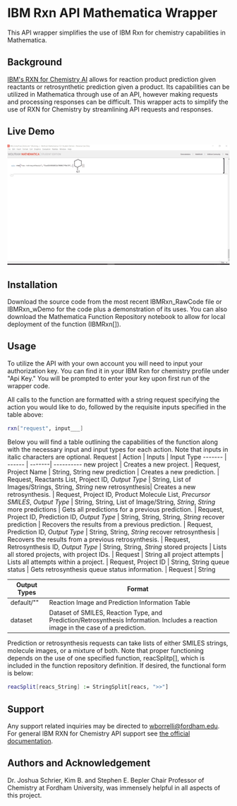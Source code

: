 # IBM Rxn API Mathematica Wrapper

This API wrapper simplifies the use of IBM Rxn for chemistry capabilities in Mathematica.

## Background
[IBM's RXN for Chemistry AI](https://rxn.res.ibm.com/) allows for reaction product prediction given reactants or retrosynthetic prediction given a product. Its capabilities can be utilized in Mathematica through use of an API, however making requests and processing responses can be difficult. This wrapper acts to simplify the use of RXN for Chemistry by streamlining API requests and responses. 

## Live Demo
![](IBMRxn_LiveDemo.gif)

## Installation

Download the source code from the most recent IBMRxn_RawCode file or IBMRxn_wDemo for the code plus a demonstration of its uses. You can also download the Mathematica Function Repository notebook to allow for local deployment of the function (IBMRxn[]). 


## Usage
To utilize the API with your own account you will need to input your authorization key. You can find it in your IBM Rxn for chemistry profile under "Api Key." You will be prompted to enter your key upon first run of the wrapper code.

All calls to the function are formatted with a string request specifying the action you would like to do, followed by the requisite inputs specified in the table above:
```bash
rxn["request", input___] 
```

Below you will find a table outlining the capabilities of the function along with the necessary input and input types for each action. Note that inputs in italic characters are optional. 
Request | Action | Inputs | Input Type 
------- | ------ | -------| ---------- 
new project | Creates a new project. | Request, Project Name | String, String
new prediction | Creates a new prediction. | Request, Reactants List, Project ID, _Output Type_ | String, List of Images/Strings, String, _String_
new retrosynthesis| Creates a new retrosynthesis. | Request, Project ID, Product Molecule List, _Precursor SMILES_, _Output Type_ | String, String, List of Image/String, _String_, _String_
more predictions | Gets all predictions for a previous prediction. | Request, Project ID, Prediction ID, _Output Type_ | String, String, String, _String_
recover prediction | Recovers the results from a previous prediction. | Request, Prediction ID, _Output Type_ | String, String, _String_
recover retrosynthesis | Recovers the results from a previous retrosynthesis. | Request, Retrosynthesis ID, _Output Type_ | String, String, _String_
stored projects | Lists all stored projects, with project IDs. | Request | String
all project attempts | Lists all attempts within a project. | Request, Project ID | String, String
queue status | Gets retrosynthesis queue status information. | Request | String

Output Types | Format 
------------ | ------
default/"" | Reaction Image and Prediction Information Table
dataset | Dataset of SMILES, Reaction Type, and Prediction/Retrosynthesis Information. Includes a reaction image in the case of a prediction. 

Prediction or retrosynthesis requests can take lists of either SMILES strings, molecule images, or a mixture of both. Note that proper functioning depends on the use of one specified function, reacSplitp[], which is included in the function repository definition. If desired, the functional form is below:
```bash
reacSplit[reacs_String] := StringSplit[reacs, ">>"]
```
## Support
Any support related inquiries may be directed to wborrelli@fordham.edu. For general IBM RXN for Chemistry API support see [the official documentation](https://rxn.res.ibm.com/wp-content/uploads/2020/04/ibm_rxn_api_v2.pdf).

## Authors and Acknowledgement
Dr. Joshua Schrier, Kim B. and Stephen E. Bepler Chair Professor of Chemistry at Fordham University, was immensely helpful in all aspects of this project. 
